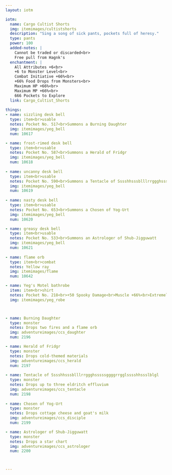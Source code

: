 ```yaml
---
layout: iotm

iotm:
  name: Cargo Cultist Shorts
  img: itemimages/cultistshorts
  description: "Sing a song of sick pants, pockets full of heresy."
  type: pants
  power: 100
  added-notes: |
    Cannot be traded or discarded<br>
    Free pull from Hagnk's
  enchantment: |
    All Attributes +6<br>
    +6 to Monster Level<br>
    Combat Initiative +66%<br>
    +66% Food Drops from Monsters<br>
    Maximum HP +66%<br>
    Maximum MP +66%<br>
    666 Pockets to Explore
  link: Cargo_Cultist_Shorts
  
things:
- name: sizzling desk bell
  type: item<br>usable
  notes: Pocket No. 517<br>Summons a Burning Daughter
  img: itemimages/yeg_bell
  num: 10617

- name: frost-rimed desk bell
  type: item<br>usable
  notes: Pocket No. 587<br>Summons a Herald of Fridgr
  img: itemimages/yeg_bell
  num: 10618
  
- name: uncanny desk bell
  type: item<br>usable
  notes: Pocket No. 590<br>Summons a Tentacle of Sssshhsssblllrrggghsssssggggrrgglsssshhssslblgl
  img: itemimages/yeg_bell
  num: 10619
  
- name: nasty desk bell
  type: item<br>usable
  notes: Pocket No. 653<br>Summons a Chosen of Yog-Urt
  img: itemimages/yeg_bell
  num: 10620

- name: greasy desk bell
  type: item<br>usable
  notes: Pocket No. 533<br>Summons an Astrologer of Shub-Jigguwatt
  img: itemimages/yeg_bell
  num: 10621
  
- name: flame orb
  type: item<br>combat
  notes: Yellow ray
  img: itemimages/flame
  num: 10642

- name: Yeg's Motel bathrobe
  item: item<br>shirt
  notes: Pocket No. 218<br>+50 Spooky Damage<br>Muscle +66%<br>Extremely fragile, one-day item
  img: itemimages/yeg_robe



- name: Burning Daughter
  type: monster
  notes: Drops two fires and a flame orb
  img: adventureimages/ccs_daughter
  num: 2196

- name: Herald of Fridgr
  type: monster
  notes: Drops cold-themed materials
  img: adventureimages/ccs_herald
  num: 2197
  
- name: Tentacle of Sssshhsssblllrrggghsssssggggrrgglsssshhssslblgl
  type: monster
  notes: Drops up to three eldritch effluvium
  img: adventureimages/ccs_tentacle
  num: 2198
  
- name: Chosen of Yog-Urt
  type: monster
  notes: Drops cottage cheese and goat's milk
  img: adventureimages/ccs_disciple
  num: 2199

- name: Astrologer of Shub-Jigguwatt
  type: monster
  notes: Drops a star chart
  img: adventureimages/ccs_astrologer
  num: 2200



---
```

